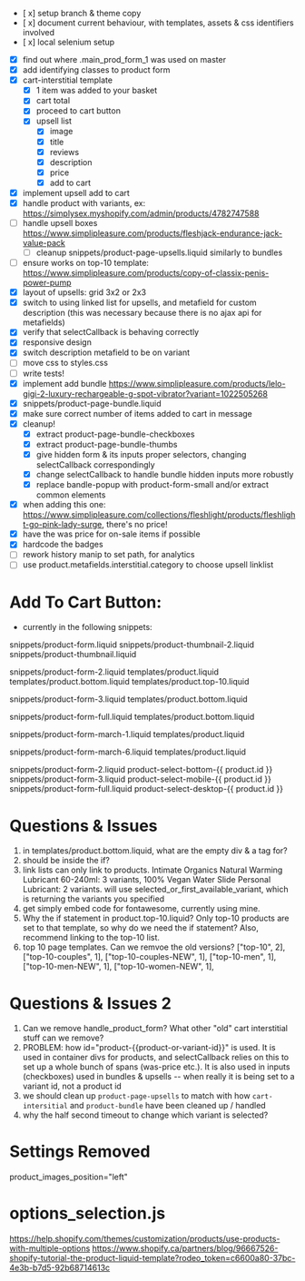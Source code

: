 * [ x] setup branch & theme copy
* [ x] document current behaviour, with templates, assets & css identifiers involved
* [ x] local selenium setup
* [x] find out where .main_prod_form_1 was used on master
* [x] add identifying classes to product form
* [x] cart-interstitial template
  * [x] 1 item was added to your basket
  * [x] cart total
  * [x] proceed to cart button
  * [x] upsell list
    * [x] image
    * [x] title
    * [x] reviews
    * [x] description
    * [x] price
    * [x] add to cart
* [x] implement upsell add to cart
* [x] handle product with variants, ex: https://simplysex.myshopify.com/admin/products/4782747588
* [ ] handle upsell boxes https://www.simplipleasure.com/products/fleshjack-endurance-jack-value-pack
  * [ ] cleanup snippets/product-page-upsells.liquid similarly to bundles
* [ ] ensure works on top-10 template: https://www.simplipleasure.com/products/copy-of-classix-penis-power-pump
* [x] layout of upsells: grid 3x2 or 2x3
* [x] switch to using linked list for upsells, and metafield for custom description (this was necessary because there is no ajax api for metafields)
* [x] verify that selectCallback is behaving correctly
* [x] responsive design
* [x] switch description metafield to be on variant
* [ ] move css to styles.css
* [ ] write tests!
* [x]   implement add bundle https://www.simplipleasure.com/products/lelo-gigi-2-luxury-rechargeable-g-spot-vibrator?variant=1022505268
  * [x] snippets/product-page-bundle.liquid
  * [x] make sure correct number of items added to cart in message
  * [x] cleanup!
    * [x] extract product-page-bundle-checkboxes
    * [x] extract product-page-bundle-thumbs
    * [x] give hidden form & its inputs proper selectors, changing selectCallback correspondingly
    * [x] change selectCallback to handle bundle hidden inputs more robustly
    * [x] replace bandle-popup with product-form-small and/or extract common elements
* [x] when adding this one: https://www.simplipleasure.com/collections/fleshlight/products/fleshlight-go-pink-lady-surge, there's no price!
* [x] have the was price for on-sale items if possible
* [x] hardcode the badges
* [ ] rework history manip  to set path, for analytics
* [ ] use product.metafields.interstitial.category to choose upsell linklist

# Add To Cart Button:

* currently in the following snippets:

snippets/product-form.liquid
  snippets/product-thumbnail-2.liquid
  snippets/product-thumbnail.liquid

snippets/product-form-2.liquid
    templates/product.liquid
    templates/product.bottom.liquid
    templates/product.top-10.liquid

snippets/product-form-3.liquid
    templates/product.bottom.liquid

snippets/product-form-full.liquid
    templates/product.bottom.liquid

snippets/product-form-march-1.liquid
    templates/product.liquid

snippets/product-form-march-6.liquid
    templates/product.liquid




snippets/product-form-2.liquid
  product-select-bottom-{{ product.id }}
snippets/product-form-3.liquid
  product-select-mobile-{{ product.id }}
snippets/product-form-full.liquid
  product-select-desktop-{{ product.id }}



# Questions & Issues
1. in templates/product.bottom.liquid,  what are the empty div & a tag for?
2. <span class="sold_out"> should be inside the if?
3. link lists can only link to products.  Intimate Organics Natural Warming Lubricant 60-240ml: 3 variants,  100% Vegan Water Slide Personal Lubricant: 2 variants. will use selected_or_first_available_variant, which is returning the variants you specified
4. get simply embed code for fontawesome, currently using mine.
5. Why the if statement in product.top-10.liquid? Only top-10 products are set to that template, so why do we need the if statement? Also, recommend linking to the top-10 list.
6. top 10 page templates. Can we remvoe the old versions?
["top-10", 2],
 ["top-10-couples", 1],
 ["top-10-couples-NEW", 1],
 ["top-10-men", 1],
 ["top-10-men-NEW", 1],
 ["top-10-women-NEW", 1],
# Questions & Issues 2
1. Can we remove handle_product_form? What other "old" cart interstitial stuff can we remove?
2. PROBLEM: how id="product-{{product-or-variant-id}}" is used. It is used in container divs for products, and selectCallback relies on this to set up a whole bunch of spans (was-price etc.). It is also used in inputs (checkboxes) used in bundles & upsells -- when really it is being set to a variant id, not a product id
3. we should clean up `product-page-upsells` to match with how `cart-intersitial` and `product-bundle` have been cleaned up / handled
4. why the half second timeout to change  which variant is selected?

# Settings Removed
product_images_position="left"




# options_selection.js
https://help.shopify.com/themes/customization/products/use-products-with-multiple-options
https://www.shopify.ca/partners/blog/96667526-shopify-tutorial-the-product-liquid-template?rodeo_token=c6600a80-37bc-4e3b-b7d5-92b68714613c